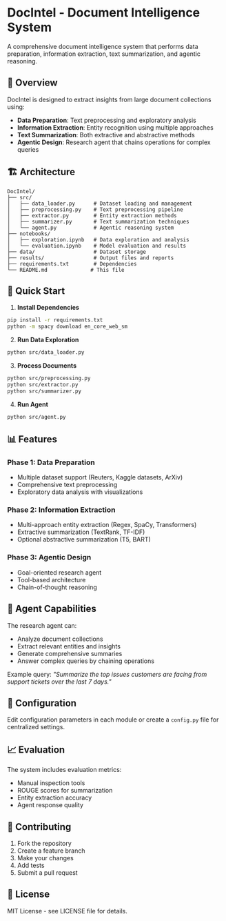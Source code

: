 # DocIntel - Document Intelligence System

A comprehensive document intelligence system that performs data preparation, information extraction, text summarization, and agentic reasoning.

## 🎯 Overview

DocIntel is designed to extract insights from large document collections using:
- **Data Preparation**: Text preprocessing and exploratory analysis
- **Information Extraction**: Entity recognition using multiple approaches
- **Text Summarization**: Both extractive and abstractive methods
- **Agentic Design**: Research agent that chains operations for complex queries

## 🏗️ Architecture

```
DocIntel/
├── src/
│   ├── data_loader.py      # Dataset loading and management
│   ├── preprocessing.py    # Text preprocessing pipeline
│   ├── extractor.py        # Entity extraction methods
│   ├── summarizer.py       # Text summarization techniques
│   └── agent.py            # Agentic reasoning system
├── notebooks/
│   ├── exploration.ipynb   # Data exploration and analysis
│   └── evaluation.ipynb    # Model evaluation and results
├── data/                   # Dataset storage
├── results/                # Output files and reports
├── requirements.txt        # Dependencies
└── README.md              # This file
```

## 🚀 Quick Start

1. **Install Dependencies**
```bash
pip install -r requirements.txt
python -m spacy download en_core_web_sm
```

2. **Run Data Exploration**
```bash
python src/data_loader.py
```

3. **Process Documents**
```bash
python src/preprocessing.py
python src/extractor.py
python src/summarizer.py
```

4. **Run Agent**
```bash
python src/agent.py
```

## 📊 Features

### Phase 1: Data Preparation
- Multiple dataset support (Reuters, Kaggle datasets, ArXiv)
- Comprehensive text preprocessing
- Exploratory data analysis with visualizations

### Phase 2: Information Extraction
- Multi-approach entity extraction (Regex, SpaCy, Transformers)
- Extractive summarization (TextRank, TF-IDF)
- Optional abstractive summarization (T5, BART)

### Phase 3: Agentic Design
- Goal-oriented research agent
- Tool-based architecture
- Chain-of-thought reasoning

## 🎯 Agent Capabilities

The research agent can:
- Analyze document collections
- Extract relevant entities and insights
- Generate comprehensive summaries
- Answer complex queries by chaining operations

Example query: *"Summarize the top issues customers are facing from support tickets over the last 7 days."*

## 🔧 Configuration

Edit configuration parameters in each module or create a `config.py` file for centralized settings.

## 📈 Evaluation

The system includes evaluation metrics:
- Manual inspection tools
- ROUGE scores for summarization
- Entity extraction accuracy
- Agent response quality

## 🤝 Contributing

1. Fork the repository
2. Create a feature branch
3. Make your changes
4. Add tests
5. Submit a pull request

## 📄 License

MIT License - see LICENSE file for details.

